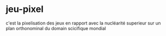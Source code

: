 # jeu-pixel
c'est la pixelisation des jeux en rapport avec la nucléarité superieur sur un plan orthonominal du domain scicifique mondial
